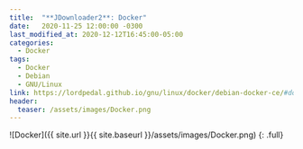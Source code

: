 ```yaml
---
title:  "**JDownloader2**: Docker"
date:   2020-11-25 12:00:00 -0300
last_modified_at: 2020-12-12T16:45:00-05:00
categories:
  - Docker
tags:
  - Docker
  - Debian
  - GNU/Linux
link: https://lordpedal.github.io/gnu/linux/docker/debian-docker-ce/#docker-jdownloader2
header:
  teaser: /assets/images/Docker.png
---
```


![Docker]({{ site.url }}{{ site.baseurl }}/assets/images/Docker.png)
{: .full}
